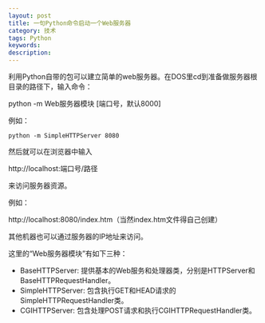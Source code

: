 ```yaml
---
layout: post
title: 一句Python命令启动一个Web服务器
category: 技术
tags: Python
keywords: 
description: 
---
```


利用Python自带的包可以建立简单的web服务器。在DOS里cd到准备做服务器根目录的路径下，输入命令：

python -m Web服务器模块 [端口号，默认8000]

例如：

```
python -m SimpleHTTPServer 8080
```
然后就可以在浏览器中输入

http://localhost:端口号/路径

来访问服务器资源。 

例如：

http://localhost:8080/index.htm（当然index.htm文件得自己创建）

其他机器也可以通过服务器的IP地址来访问。

这里的“Web服务器模块”有如下三种：

 - BaseHTTPServer: 提供基本的Web服务和处理器类，分别是HTTPServer和BaseHTTPRequestHandler。
 - SimpleHTTPServer: 包含执行GET和HEAD请求的SimpleHTTPRequestHandler类。
 - CGIHTTPServer: 包含处理POST请求和执行CGIHTTPRequestHandler类。